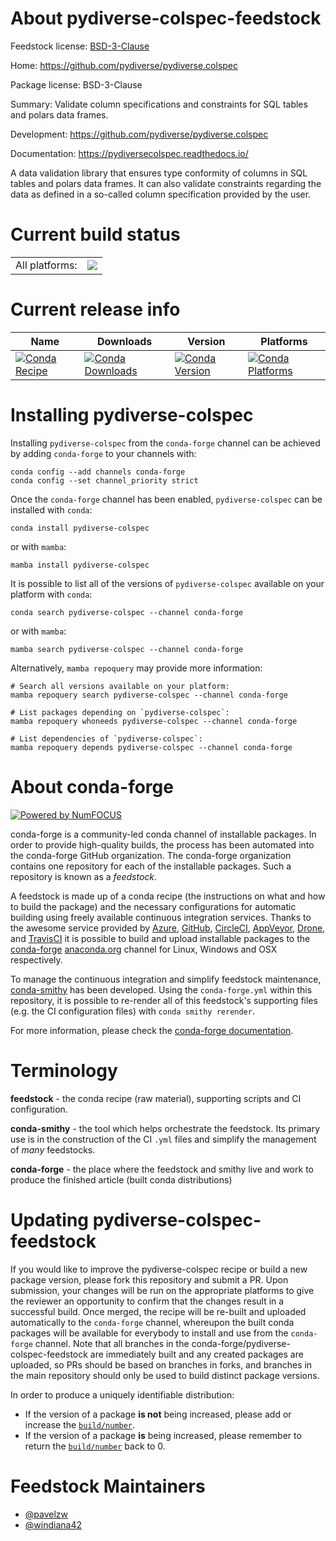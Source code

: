 About pydiverse-colspec-feedstock
=================================

Feedstock license: [BSD-3-Clause](https://github.com/conda-forge/pydiverse-colspec-feedstock/blob/main/LICENSE.txt)

Home: https://github.com/pydiverse/pydiverse.colspec

Package license: BSD-3-Clause

Summary: Validate column specifications and constraints for SQL tables and polars data frames.

Development: https://github.com/pydiverse/pydiverse.colspec

Documentation: https://pydiversecolspec.readthedocs.io/

A data validation library that ensures type conformity of columns in SQL tables and polars data frames.
It can also validate constraints regarding the data as defined in a so-called column specification provided by the user.

Current build status
====================


<table><tr><td>All platforms:</td>
    <td>
      <a href="https://dev.azure.com/conda-forge/feedstock-builds/_build/latest?definitionId=25935&branchName=main">
        <img src="https://dev.azure.com/conda-forge/feedstock-builds/_apis/build/status/pydiverse-colspec-feedstock?branchName=main">
      </a>
    </td>
  </tr>
</table>

Current release info
====================

| Name | Downloads | Version | Platforms |
| --- | --- | --- | --- |
| [![Conda Recipe](https://img.shields.io/badge/recipe-pydiverse--colspec-green.svg)](https://anaconda.org/conda-forge/pydiverse-colspec) | [![Conda Downloads](https://img.shields.io/conda/dn/conda-forge/pydiverse-colspec.svg)](https://anaconda.org/conda-forge/pydiverse-colspec) | [![Conda Version](https://img.shields.io/conda/vn/conda-forge/pydiverse-colspec.svg)](https://anaconda.org/conda-forge/pydiverse-colspec) | [![Conda Platforms](https://img.shields.io/conda/pn/conda-forge/pydiverse-colspec.svg)](https://anaconda.org/conda-forge/pydiverse-colspec) |

Installing pydiverse-colspec
============================

Installing `pydiverse-colspec` from the `conda-forge` channel can be achieved by adding `conda-forge` to your channels with:

```
conda config --add channels conda-forge
conda config --set channel_priority strict
```

Once the `conda-forge` channel has been enabled, `pydiverse-colspec` can be installed with `conda`:

```
conda install pydiverse-colspec
```

or with `mamba`:

```
mamba install pydiverse-colspec
```

It is possible to list all of the versions of `pydiverse-colspec` available on your platform with `conda`:

```
conda search pydiverse-colspec --channel conda-forge
```

or with `mamba`:

```
mamba search pydiverse-colspec --channel conda-forge
```

Alternatively, `mamba repoquery` may provide more information:

```
# Search all versions available on your platform:
mamba repoquery search pydiverse-colspec --channel conda-forge

# List packages depending on `pydiverse-colspec`:
mamba repoquery whoneeds pydiverse-colspec --channel conda-forge

# List dependencies of `pydiverse-colspec`:
mamba repoquery depends pydiverse-colspec --channel conda-forge
```


About conda-forge
=================

[![Powered by
NumFOCUS](https://img.shields.io/badge/powered%20by-NumFOCUS-orange.svg?style=flat&colorA=E1523D&colorB=007D8A)](https://numfocus.org)

conda-forge is a community-led conda channel of installable packages.
In order to provide high-quality builds, the process has been automated into the
conda-forge GitHub organization. The conda-forge organization contains one repository
for each of the installable packages. Such a repository is known as a *feedstock*.

A feedstock is made up of a conda recipe (the instructions on what and how to build
the package) and the necessary configurations for automatic building using freely
available continuous integration services. Thanks to the awesome service provided by
[Azure](https://azure.microsoft.com/en-us/services/devops/), [GitHub](https://github.com/),
[CircleCI](https://circleci.com/), [AppVeyor](https://www.appveyor.com/),
[Drone](https://cloud.drone.io/welcome), and [TravisCI](https://travis-ci.com/)
it is possible to build and upload installable packages to the
[conda-forge](https://anaconda.org/conda-forge) [anaconda.org](https://anaconda.org/)
channel for Linux, Windows and OSX respectively.

To manage the continuous integration and simplify feedstock maintenance,
[conda-smithy](https://github.com/conda-forge/conda-smithy) has been developed.
Using the ``conda-forge.yml`` within this repository, it is possible to re-render all of
this feedstock's supporting files (e.g. the CI configuration files) with ``conda smithy rerender``.

For more information, please check the [conda-forge documentation](https://conda-forge.org/docs/).

Terminology
===========

**feedstock** - the conda recipe (raw material), supporting scripts and CI configuration.

**conda-smithy** - the tool which helps orchestrate the feedstock.
                   Its primary use is in the construction of the CI ``.yml`` files
                   and simplify the management of *many* feedstocks.

**conda-forge** - the place where the feedstock and smithy live and work to
                  produce the finished article (built conda distributions)


Updating pydiverse-colspec-feedstock
====================================

If you would like to improve the pydiverse-colspec recipe or build a new
package version, please fork this repository and submit a PR. Upon submission,
your changes will be run on the appropriate platforms to give the reviewer an
opportunity to confirm that the changes result in a successful build. Once
merged, the recipe will be re-built and uploaded automatically to the
`conda-forge` channel, whereupon the built conda packages will be available for
everybody to install and use from the `conda-forge` channel.
Note that all branches in the conda-forge/pydiverse-colspec-feedstock are
immediately built and any created packages are uploaded, so PRs should be based
on branches in forks, and branches in the main repository should only be used to
build distinct package versions.

In order to produce a uniquely identifiable distribution:
 * If the version of a package **is not** being increased, please add or increase
   the [``build/number``](https://docs.conda.io/projects/conda-build/en/latest/resources/define-metadata.html#build-number-and-string).
 * If the version of a package **is** being increased, please remember to return
   the [``build/number``](https://docs.conda.io/projects/conda-build/en/latest/resources/define-metadata.html#build-number-and-string)
   back to 0.

Feedstock Maintainers
=====================

* [@pavelzw](https://github.com/pavelzw/)
* [@windiana42](https://github.com/windiana42/)

